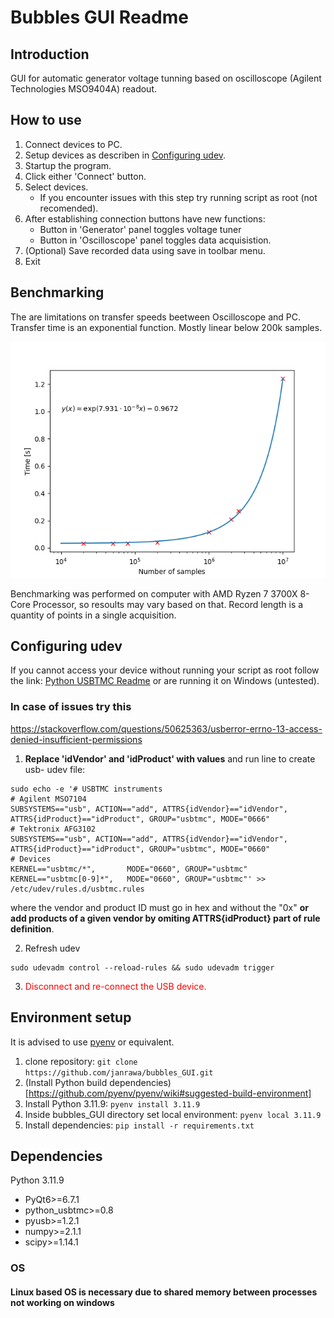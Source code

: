 # Bubbles GUI Readme
## Introduction
GUI for automatic generator voltage tunning based on oscilloscope (Agilent Technologies MSO9404A) readout.

## How to use
1. Connect devices to PC.
2. Setup devices as describen in [Configuring udev](#configuring_udev).
3. Startup the program.
4. Click either 'Connect' button.
5. Select devices.
    - If you encounter issues with this step try running script as root (not recomended).
6. After establishing connection buttons have new functions:
    - Button in 'Generator' panel toggles voltage tuner
    - Button in 'Oscilloscope' panel toggles data acquisistion.
7. (Optional) Save recorded data using save in toolbar menu.
8. Exit

## Benchmarking
The are limitations on transfer speeds beetween Oscilloscope and PC. Transfer time is an exponential function. Mostly linear below 200k samples.

![Plot with points and fitted polynomial](Benchmark.png)

Benchmarking was performed on computer with AMD Ryzen 7 3700X 8-Core Processor, so resoults may vary based on that. Record length is a quantity of points in a single acquisition.


## <a name="configuring_udev"></a>Configuring udev
If you cannot access your device without running your script as root follow the link: [Python USBTMC Readme](http://alexforencich.com/wiki/en/python-usbtmc/readme)
or are running it on Windows (untested).

### In case of issues try this
https://stackoverflow.com/questions/50625363/usberror-errno-13-access-denied-insufficient-permissions

1. **Replace 'idVendor' and 'idProduct' with values** and run line to create usb- udev file:
```console
sudo echo -e '# USBTMC instruments
# Agilent MSO7104
SUBSYSTEMS=="usb", ACTION=="add", ATTRS{idVendor}=="idVendor", ATTRS{idProduct}=="idProduct", GROUP="usbtmc", MODE="0666"
# Tektronix AFG3102
SUBSYSTEMS=="usb", ACTION=="add", ATTRS{idVendor}=="idVendor", ATTRS{idProduct}=="idProduct", GROUP="usbtmc", MODE="0660"
# Devices
KERNEL=="usbtmc/*",       MODE="0660", GROUP="usbtmc"
KERNEL=="usbtmc[0-9]*",   MODE="0660", GROUP="usbtmc"' >> /etc/udev/rules.d/usbtmc.rules
```
where the vendor and product ID must go in hex and without the "0x" **or add products of a given vendor by omiting ATTRS{idProduct} part of rule definition**. 

2. Refresh udev

```console
sudo udevadm control --reload-rules && sudo udevadm trigger
```

3. <span style="color: red;">Disconnect and re-connect the USB device.</span>

## Environment setup
It is advised to use [pyenv](https://github.com/pyenv/pyenv) or equivalent.

1. clone repository: `git clone https://github.com/janrawa/bubbles_GUI.git`
2. (Install Python build dependencies)[https://github.com/pyenv/pyenv/wiki#suggested-build-environment]
3. Install Python 3.11.9: `pyenv install 3.11.9`
4. Inside bubbles_GUI directory set local environment: `pyenv local 3.11.9`
5. Install dependencies: `pip install -r requirements.txt`


## Dependencies
Python 3.11.9
* PyQt6>=6.7.1
* python_usbtmc>=0.8
* pyusb>=1.2.1
* numpy>=2.1.1
* scipy>=1.14.1
### OS
#### Linux based OS is necessary due to shared memory between processes not working on windows

